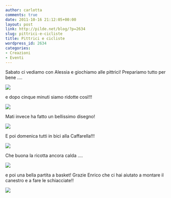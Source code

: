 ```yaml
---
author: carlotta
comments: true
date: 2011-10-16 21:12:05+00:00
layout: post
link: http://pilde.net/blog/?p=2634
slug: pittrici-e-cicliste
title: Pittrici e cicliste
wordpress_id: 2634
categories:
- Creazioni
- Eventi
---
```


Sabato ci vediamo con Alessia e giochiamo alle pittrici! Prepariamo tutto per bene ....

![]({{baseurl}}/uploads/2011/10/pittura1.jpg)




e dopo cinque minuti siamo ridotte così!!!

![]({{baseurl}}/uploads/2011/10/pittrici.jpg)




Mati invece ha fatto un bellissimo disegno!

![]({{baseurl}}/uploads/2011/10/pittrice_mati.jpg)




E poi domenica tutti in bici alla Caffarella!!!

![]({{baseurl}}/uploads/2011/10/bici.jpg)




Che buona la ricotta ancora calda ....

![]({{baseurl}}/uploads/2011/10/ricotta.jpg)




e poi una bella partita a basket! Grazie Enrico che ci hai aiutato a montare il canestro e a fare le schiacciate!!

![]({{baseurl}}/uploads/2011/10/basket.jpg)



